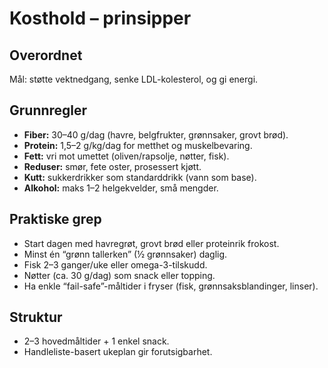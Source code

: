 # Kosthold – prinsipper

## Overordnet
Mål: støtte vektnedgang, senke LDL-kolesterol, og gi energi.

## Grunnregler
- **Fiber:** 30–40 g/dag (havre, belgfrukter, grønnsaker, grovt brød).
- **Protein:** 1,5–2 g/kg/dag for metthet og muskelbevaring.
- **Fett:** vri mot umettet (oliven/rapsolje, nøtter, fisk).
- **Reduser:** smør, fete oster, prosessert kjøtt.
- **Kutt:** sukkerdrikker som standarddrikk (vann som base).
- **Alkohol:** maks 1–2 helgekvelder, små mengder.

## Praktiske grep
- Start dagen med havregrøt, grovt brød eller proteinrik frokost.
- Minst én “grønn tallerken” (½ grønnsaker) daglig.
- Fisk 2–3 ganger/uke eller omega-3-tilskudd.
- Nøtter (ca. 30 g/dag) som snack eller topping.
- Ha enkle “fail-safe”-måltider i fryser (fisk, grønnsaksblandinger, linser).

## Struktur
- 2–3 hovedmåltider + 1 enkel snack.
- Handleliste-basert ukeplan gir forutsigbarhet.
